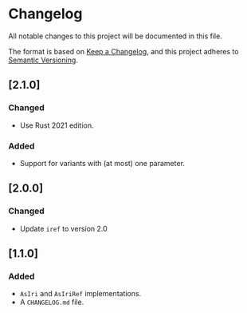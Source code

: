 # Changelog

All notable changes to this project will be documented in this file.

The format is based on [Keep a Changelog](https://keepachangelog.com/en/1.0.0/),
and this project adheres to [Semantic Versioning](https://semver.org/spec/v2.0.0.html).

## [2.1.0]
### Changed
- Use Rust 2021 edition.

### Added
- Support for variants with (at most) one parameter.

## [2.0.0]
### Changed
- Update `iref` to version 2.0

## [1.1.0]
### Added
- `AsIri` and `AsIriRef` implementations.
- A `CHANGELOG.md` file.
